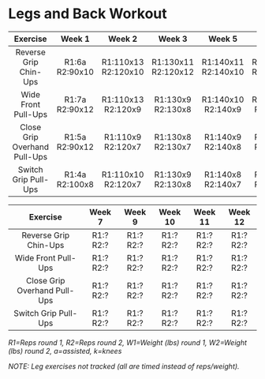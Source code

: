 # Legs and Back Workout

|Exercise|Week 1|Week 2|Week 3|Week 5|Week 6|
|:---:|:---:|:---:|:---:|:---:|:---:|
|Reverse Grip Chin-Ups|R1:6a R2:90x10|R1:110x13 R2:120x10|R1:130x11 R2:120x12|R1:140x11 R2:140x10|R1:150x10 R2:150x10|
|Wide Front Pull-Ups|R1:7a R2:90x12|R1:110x13 R2:120x9|R1:130x9 R2:130x8|R1:140x10 R2:140x9|R1:150x10 R2:150x8|
|Close Grip Overhand Pull-Ups|R1:5a R2:90x12|R1:110x9 R2:120x7|R1:130x8 R2:130x7|R1:140x9 R2:140x8|R1:150x8 R2:150x7|
|Switch Grip Pull-Ups|R1:4a R2:100x8|R1:110x10 R2:120x7|R1:130x9 R2:130x8|R1:140x8 R2:140x7|R1:150x8 R2:150x9|

|Exercise|Week 7|Week 9|Week 10|Week 11|Week 12|
|:---:|:---:|:---:|:---:|:---:|:---:|
|Reverse Grip Chin-Ups|R1:? R2:?|R1:? R2:?|R1:? R2:?|R1:? R2:?|R1:? R2:?|
|Wide Front Pull-Ups|R1:? R2:?|R1:? R2:?|R1:? R2:?|R1:? R2:?|R1:? R2:?|
|Close Grip Overhand Pull-Ups|R1:? R2:?|R1:? R2:?|R1:? R2:?|R1:? R2:?|R1:? R2:?|
|Switch Grip Pull-Ups|R1:? R2:?|R1:? R2:?|R1:? R2:?|R1:? R2:?|R1:? R2:?|

*R1=Reps round 1, R2=Reps round 2, W1=Weight (lbs) round 1, W2=Weight (lbs) round 2, a=assisted, k=knees*

*NOTE: Leg exercises not tracked (all are timed instead of reps/weight).*
